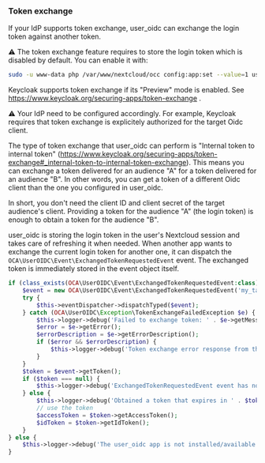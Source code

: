 <!--
  - SPDX-FileCopyrightText: 2024 Nextcloud GmbH and Nextcloud contributors
  - SPDX-License-Identifier: AGPL-3.0-or-later
-->
### Token exchange

If your IdP supports token exchange, user_oidc can exchange the login token against another token.

:warning: The token exchange feature requires to store the login token which is disabled by default. You can enable it with:
``` bash
sudo -u www-data php /var/www/nextcloud/occ config:app:set --value=1 user_oidc store_login_token
```

Keycloak supports token exchange if its "Preview" mode is enabled. See https://www.keycloak.org/securing-apps/token-exchange .

:warning: Your IdP need to be configured accordingly. For example, Keycloak requires that token exchange is explicitely
authorized for the target Oidc client.

The type of token exchange that user_oidc can perform is "Internal token to internal token"
(https://www.keycloak.org/securing-apps/token-exchange#_internal-token-to-internal-token-exchange).
This means you can exchange a token delivered for an audience "A" for a token delivered for an audience "B".
In other words, you can get a token of a different Oidc client than the one you configured in user_oidc.

In short, you don't need the client ID and client secret of the target audience's client.
Providing a token for the audience "A" (the login token) is enough to obtain a token for the audience "B".

user_oidc is storing the login token in the user's Nextcloud session and takes care of refreshing it when needed.
When another app wants to exchange the current login token for another one,
it can dispatch the `OCA\UserOIDC\Event\ExchangedTokenRequestedEvent` event.
The exchanged token is immediately stored in the event object itself.

```php
if (class_exists(OCA\UserOIDC\Event\ExchangedTokenRequestedEvent:class)) {
	$event = new OCA\UserOIDC\Event\ExchangedTokenRequestedEvent('my_target_audience');
	try {
		$this->eventDispatcher->dispatchTyped($event);
	} catch (OCA\UserOIDC\Exception\TokenExchangeFailedException $e) {
		$this->logger->debug('Failed to exchange token: ' . $e->getMessage());
		$error = $e->getError();
		$errorDescription = $e->getErrorDescription();
		if ($error && $errorDescription) {
			$this->logger->debug('Token exchange error response from the IdP: ' . $error . ' (' . $errorDescription . ')');
		}
	}
	$token = $event->getToken();
	if ($token === null) {
		$this->logger->debug('ExchangedTokenRequestedEvent event has not been caught by user_oidc');
	} else {
		$this->logger->debug('Obtained a token that expires in ' . $token->getExpiresInFromNow());
		// use the token
		$accessToken = $token->getAccessToken();
		$idToken = $token->getIdToken();
	}
} else {
	$this->logger->debug('The user_oidc app is not installed/available');
}
```
